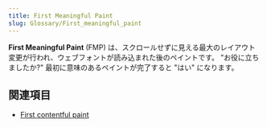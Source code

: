 ```yaml
---
title: First Meaningful Paint
slug: Glossary/First_meaningful_paint
---
```


**First Meaningful Paint** (FMP) は、スクロールせずに見える最大のレイアウト変更が行われ、ウェブフォントが読み込まれた後のペイントです。 "お役に立ちましたか?" 最初に意味のあるペイントが完了すると "はい" になります。

## 関連項目

- [First contentful paint](/ja/docs/Glossary/First_contentful_paint)
